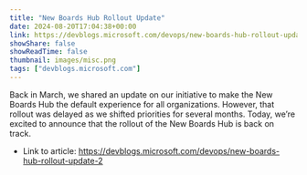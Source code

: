 ```yaml
---
title: "New Boards Hub Rollout Update"
date: 2024-08-20T17:04:38+00:00
link: https://devblogs.microsoft.com/devops/new-boards-hub-rollout-update-2
showShare: false
showReadTime: false
thumbnail: images/misc.png
tags: ["devblogs.microsoft.com"]
---
```

Back in March, we shared an update on our initiative to make the New Boards Hub the default experience for all organizations. However, that rollout was delayed as we shifted priorities for several months. Today, we’re excited to announce that the rollout of the New Boards Hub is back on track.

- Link to article: https://devblogs.microsoft.com/devops/new-boards-hub-rollout-update-2